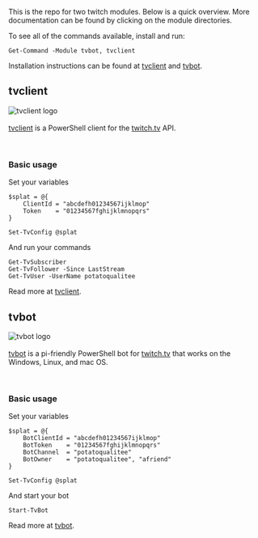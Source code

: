 This is the repo for two twitch modules. Below is a quick overview. More documentation can be found by clicking on the module directories.

To see all of the commands available, install and run:

```
Get-Command -Module tvbot, tvclient
```

Installation instructions can be found at [tvclient](https://github.com/potatoqualitee/twitch/blob/main/tvclient/) and [tvbot](https://github.com/potatoqualitee/twitch/blob/main/tvbot/).

## tvclient

<img align="left" src="https://github.com/potatoqualitee/twitch/blob/main/tvclient/icon.png?raw=true" alt="tvclient logo">  <br/></br>[tvclient](https://github.com/potatoqualitee/twitch/blob/main/tvclient/) is a PowerShell client for the [twitch.tv](https://twitch.tv) API.
<p>&nbsp;</p>

### Basic usage

Set your variables
```
$splat = @{
    ClientId = "abcdefh01234567ijklmop"
    Token    = "01234567fghijklmnopqrs"
}

Set-TvConfig @splat
```

And run your commands
```
Get-TvSubscriber
Get-TvFollower -Since LastStream
Get-TvUser -UserName potatoqualitee
```
Read more at [tvclient](https://github.com/potatoqualitee/twitch/blob/main/tvclient/).

## tvbot

<img align="left" src="https://github.com/potatoqualitee/twitch/blob/main/tvbot/icon.png?raw=true" alt="tvbot logo">  <br/></br>[tvbot](https://github.com/potatoqualitee/twitch/blob/main/tvbot/) is a pi-friendly PowerShell bot for [twitch.tv](https://twitch.tv) that works on the Windows, Linux, and mac OS.
<p>&nbsp;</p>

### Basic usage

Set your variables

```
$splat = @{
    BotClientId = "abcdefh01234567ijklmop"
    BotToken    = "01234567fghijklmnopqrs"
    BotChannel  = "potatoqualitee"
    BotOwner    = "potatoqualitee", "afriend"
}

Set-TvConfig @splat
```

And start your bot

```
Start-TvBot
```
Read more at [tvbot](https://github.com/potatoqualitee/twitch/blob/main/tvbot/).
